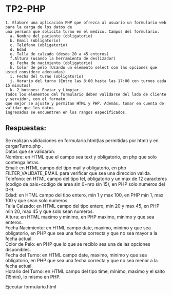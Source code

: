 # TP2-PHP  
~~~
1. Elabore una aplicación PHP que ofrezca al usuario un formulario web para la carga de los datos de
una persona que solicita turno en el médico. Campos del formulario:
  a. Nombre del paciente (obligatorio)
  b. Email (obligatorio)
  c. Teléfono (obligatorio)
  d. Edad
  e. Talla de calzado (desde 20 a 45 enteros)
  f.Altura (usando la herramienta de deslizador)
  g. Fecha de nacimiento (obligatorio)
  h. Color de pelo (Usando un elemento select con las opciones que usted considere adecuadas)
  i. Fecha del turno (obligatorio)
  j. Horario del turno (Entre las 8:00 hasta las 17:00 con turnos cada 15 minutos)
  k. 2 botones: Enviar y Limpiar.
Todos los elementos del formulario deben validarse del lado de cliente y servidor, con el formato
que mejor se ajuste y permitan HTML y PHP. Además, tomar en cuenta de validar que los datos
ingresados se encuentren en los rangos especificados.
~~~  
##  Respuestas:  
Se realizan validaciones en formulario.html(las permitidas por html) y en cargarTurno.php .  
Datos que se validaron:  
  Nombre: en HTML que el campo sea text y obligatorio, en php que solo contenga letras.  
  Email: en HTML campo del tipo mail y obligatorio, en php FILTER_VALIDATE_EMAIL para verificar que sea una direccion valida.  
  Telefono: en HTML campo del tipo tel, obligatorio y un max de 12 caracteres (codigo de pais+codigo de area sin 0+nro sin 15), en PHP solo numeros del 0-9.  
  Edad: en HTML campo del tipo entero, min 1 y max 100, en PHP min 1, max 100 y que sean solo numeros.  
  Talla Calzado: en HTML campo del tipo entero, min 20 y max 45, en PHP min 20, max 45 y que solo sean numeros.  
  Altura: en HTML maximo y minimo, en PHP maximo, minimo y que sea enteros.  
  Fecha Nacimiento: en HTML campo date, maximo, minimo y que sea obligatorio, en PHP que sea una fecha correcta y que no sea mayor a la fecha actual.  
  Color de Pelo: en PHP que lo que se recibio sea una de las opciones disponibles.  
  Fecha del Turno: en HTML campo date, maximo, minimo y que sea obligatorio, en PHP que sea una fecha correcta y que no sea menor a la fecha actual.  
  Horario del Turno: en HTML campo del tipo time, minimo, maximo y el salto (15min), lo mismo en PHP.  

  Ejecutar formulario.html
